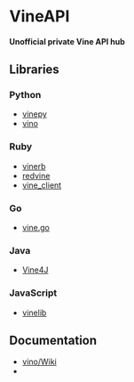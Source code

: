 VineAPI
=======

#### Unofficial private Vine API hub

## Libraries

### Python

* [vinepy](https://github.com/davoclavo/vinepy)
* [vino](https://github.com/starlock/vino/blob/master/vine.py)

### Ruby

* [vinerb](https://github.com/vic/vinerb)
* [redvine](https://github.com/stakes/redvine)
* [vine_client](https://github.com/obrigan228/vine_client)

### Go

* [vine.go](https://github.com/ga2arch/go-vine-api/blob/master/vine.go)

### Java

* [Vine4J](https://github.com/IkiMuhendis/Vine4J)

### JavaScript

* [vinelib](https://github.com/ShaunBaker/vinelib)

## Documentation

* [vino/Wiki](https://github.com/starlock/vino/wiki/API-Reference)
* 
